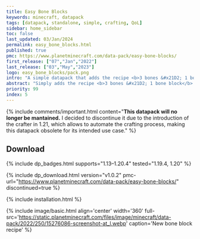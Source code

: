 ```yaml
---
title: Easy Bone Blocks
keywords: minecraft, datapack
tags: [datapack, standalone, simple, crafting, QoL]
sidebar: home_sidebar
toc: false
last_updated: 03/Jan/2024
permalink: easy_bone_blocks.html
published: true
pmc: https://www.planetminecraft.com/data-pack/easy-bone-blocks/
first_release: ["07","Jan","2022"]
last_release: ["03","May","2023"]
logo: easy_bone_blocks/pack.png
intro: "A simple datapack that adds the recipe <b>3 bones &#x21D2; 1 bone block</b>.<br/><br/>This speeds up the tedious process of going 3 bones &#x21D2; 9 bonemeal &#x21D2; 1 bone block. Really useful for mob farms which output a lot of bones."
abstract: "Simply adds the recipe <b>3 bones &#x21D2; 1 bone block</b>."
priority: 99
index: 5
---
```


{% include comments/important.html content="<b>This datapack will no longer be mantained.</b> I decided to discontinue it due to the introduction of the crafter in 1.21, which allows to automate the crafting process, making this datapack obsolete for its intended use case." %}

## Download
{% include dp_badges.html supports="1.13–1.20.4" tested="1.19.4, 1.20" %}

{% include dp_download.html version="v1.0.2" pmc-url="https://www.planetminecraft.com/data-pack/easy-bone-blocks/" discontinued=true %}

{% include installation.html %}

{% include image/basic.html align='center' width='360' full-src='https://static.planetminecraft.com/files/image/minecraft/data-pack/2022/250/15276086-screenshot-at_l.webp' caption='New bone block recipe' %}